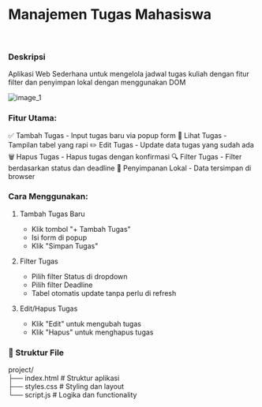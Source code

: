 ﻿# Manajemen Tugas Mahasiswa
<br>

### Deskripsi

Aplikasi Web Sederhana untuk mengelola jadwal tugas kuliah dengan fitur filter dan penyimpan lokal dengan menggunakan DOM

![image_1]("resource/screenshoot/1.png")

### Fitur Utama:
✅ Tambah Tugas - Input tugas baru via popup form
👀 Lihat Tugas - Tampilan tabel yang rapi
✏️ Edit Tugas - Update data tugas yang sudah ada
🗑️ Hapus Tugas - Hapus tugas dengan konfirmasi
🔍 Filter Tugas - Filter berdasarkan status dan deadline
💾 Penyimpanan Lokal - Data tersimpan di browser

### Cara Menggunakan:
1. Tambah Tugas Baru
    -   Klik tombol "+ Tambah Tugas"
    -   Isi form di popup
    -   Klik "Simpan Tugas"

2. Filter Tugas
    -   Pilih filter Status di dropdown
    -   Pilih filter Deadline
    -   Tabel otomatis update tanpa perlu di refresh

3. Edit/Hapus Tugas
    -   Klik "Edit" untuk mengubah tugas
    -   Klik "Hapus" untuk menghapus tugas

### 📁 Struktur File
project/<br>
├── index.html      # Struktur aplikasi <br>
├── styles.css      # Styling dan layout  <br>
└── script.js       # Logika dan functionality









